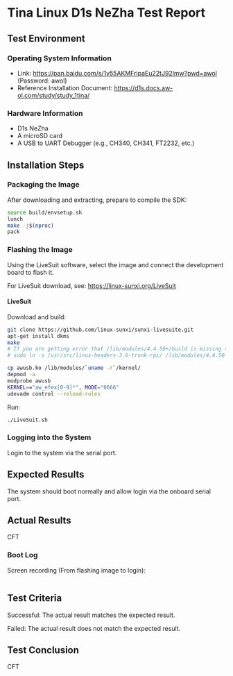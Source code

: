 # Tina Linux D1s NeZha Test Report

## Test Environment

### Operating System Information

- Link: https://pan.baidu.com/s/1v55AKMFripaEu22tJ92lmw?pwd=awol (Password: awol)
- Reference Installation Document: https://d1s.docs.aw-ol.com/study/study_1tina/

### Hardware Information

- D1s NeZha
- A microSD card
- A USB to UART Debugger (e.g., CH340, CH341, FT2232, etc.)

## Installation Steps

### Packaging the Image

After downloading and extracting, prepare to compile the SDK:
```bash
source build/envsetup.sh
lunch
make -j$(nproc)
pack
```

### Flashing the Image

Using the LiveSuit software, select the image and connect the development board to flash it.

For LiveSuit download, see: https://linux-sunxi.org/LiveSuit

#### LiveSuit

Download and build:
```bash
git clone https://github.com/linux-sunxi/sunxi-livesuite.git
apt-get install dkms
make
# If you are getting error that /lib/modules/4.4.50+/build is missing try adding symlink to the /usr/src/linux-headers-XXX, for example:
# sudo ln -s /usr/src/linux-headers-3.6-trunk-rpi/ /lib/modules/4.4.50+/build

cp awusb.ko /lib/modules/`uname -r`/kernel/
depmod -a
modprobe awusb
KERNEL=="aw_efex[0-9]*", MODE="0666"
udevadm control --reload-rules
```

Run:
```bash
./LiveSuit.sh
```

### Logging into the System

Login to the system via the serial port.

## Expected Results

The system should boot normally and allow login via the onboard serial port.

## Actual Results

CFT

### Boot Log

Screen recording (From flashing image to login):
```log
```

## Test Criteria

Successful: The actual result matches the expected result.

Failed: The actual result does not match the expected result.

## Test Conclusion

CFT
